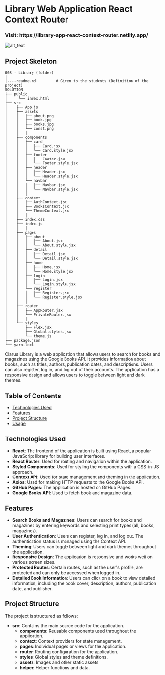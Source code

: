

# Library Web Application React Context Router

<h3>Visit: https://library-app-react-context-router.netlify.app/</h3>

<img alt="alt_text" src="./library.gif"/>



## Project Skeleton

```
008 - Library (folder)
|
|----readme.md         # Given to the students (Definition of the project)
SOLUTION
├── public
│     └── index.html
├── src
│    ├── App.js
│    ├── assets
│    │   ├── about.png
│    │   ├── book.jpg
│    │   ├── books.jpg
│    │   └── const.png
│    │   │
│    ├── components
│    │   ├── card
│    │   │   ├── Card.jsx
│    │   │   └── Card.style.jsx
│    │   ├── footer
│    │   │   ├── Footer.jsx
│    │   │   └── Footer.style.jsx
│    │   ├── header
│    │   │   ├── Header.jsx
│    │   │   └── Header.style.jsx
│    │   └── navbar
│    │   │   ├── Navbar.jsx
│    │   │   └── Navbar.style.jsx
│    │   │
│    ├── context
│    │   ├── AuthContext.jsx
│    │   ├── BooksContext.jsx
│    │   └── ThemeContext.jsx
│    │   │
│    ├── index.css
│    ├── index.js
│    │   │
│    ├── pages
│    │   ├── about
│    │   │   ├── About.jsx
│    │   │   └── About.style.jsx
│    │   ├── detail
│    │   │   ├── Detail.jsx
│    │   │   └── Detail.style.jsx
│    │   ├── home
│    │   │   ├── Home.jsx
│    │   │   └── Home.style.jsx
│    │   ├── login
│    │   │   ├── Login.jsx
│    │   │   └── Login.style.jsx
│    │   └── register
│    │   │   ├── Register.jsx
│    │   │   └── Register.style.jsx
│    │   │
│    ├── router
│    │   ├── AppRouter.jsx
│    │   └── PrivateRouter.jsx
│    │   │
│    └── styles
│        ├── Flex.jsx
│        ├── Global.styles.jsx
│        └── theme.js
├── package.json
└── yarn.lock
```


Clarus Library is a web application that allows users to search for books and magazines using the Google Books API. It provides information about books, such as titles, authors, publication dates, and descriptions. Users can also register, log in, and log out of their accounts. The application has a responsive design and allows users to toggle between light and dark themes.

## Table of Contents
- [Technologies Used](#technologies-used)
- [Features](#features)
- [Project Structure](#project-structure)
- [Usage](#usage)


## Technologies Used

- **React**: The frontend of the application is built using React, a popular JavaScript library for building user interfaces.
- **React Router**: Used for routing and navigation within the application.
- **Styled Components**: Used for styling the components with a CSS-in-JS approach.
- **Context API**: Used for state management and theming in the application.
- **Axios**: Used for making HTTP requests to the Google Books API.
- **GitHub Pages**: The application is hosted on GitHub Pages.
- **Google Books API**: Used to fetch book and magazine data.

## Features

- **Search Books and Magazines**: Users can search for books and magazines by entering keywords and selecting print types (all, books, magazines).
- **User Authentication**: Users can register, log in, and log out. The authentication status is managed using the Context API.
- **Theming**: Users can toggle between light and dark themes throughout the application.
- **Responsive Design**: The application is responsive and works well on various screen sizes.
- **Protected Routes**: Certain routes, such as the user's profile, are protected and can only be accessed when logged in.
- **Detailed Book Information**: Users can click on a book to view detailed information, including the book cover, description, authors, publication date, and publisher.

## Project Structure

The project is structured as follows:

- **src**: Contains the main source code for the application.
  - **components**: Reusable components used throughout the application.
  - **context**: Context providers for state management.
  - **pages**: Individual pages or views for the application.
  - **router**: Routing configuration for the application.
  - **styles**: Global styles and theme definitions.
  - **assets**: Images and other static assets.
  - **helper**: Helper functions and data.



